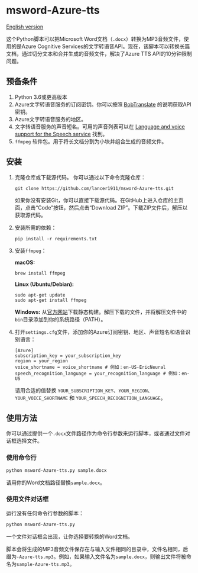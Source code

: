 # msword-Azure-tts

[English version](./README.md)

这个Python脚本可以把Microsoft Word文档（`.docx`）转换为MP3音频文件，使用的是Azure Cognitive Services的文字转语音API。现在，该脚本可以转换长篇文档，通过切分文本和合并生成的音频文件，解决了Azure TTS API的10分钟限制问题。

## 预备条件

1. Python 3.6或更高版本
2. Azure文字转语音服务的订阅密钥。你可以按照 [BobTranslate](https://bobtranslate.com/service/translate/microsoft.html#_2-%E6%B3%A8%E5%86%8C-azure) 的说明获取API密钥。
3. Azure文字转语音服务的地区。
4. 文字转语音服务的声音短名。可用的声音列表可以在 [Language and voice support for the Speech service](https://learn.microsoft.com/en-us/azure/cognitive-services/speech-service/language-support?tabs=tts#prebuilt-neural-voices) 找到。
5. `ffmpeg` 软件包。用于将长文档分割为小块并组合生成的音频文件。

## 安装

1. 克隆仓库或下载源代码。
   你可以通过以下命令克隆仓库：

   ```
   git clone https://github.com/lancer1911/msword-Azure-tts.git
   ```

   如果你没有安装Git，你可以直接下载源代码。在GitHub上进入仓库的主页面，点击“Code”按钮，然后点击“Download ZIP”。下载ZIP文件后，解压以获取源代码。

2. 安装所需的依赖：

   ```
   pip install -r requirements.txt
   ```

3. 安装`ffmpeg`：

   **macOS:**
   ```
   brew install ffmpeg
   ```

   **Linux (Ubuntu/Debian):**
   ```
   sudo apt-get update
   sudo apt-get install ffmpeg
   ```

   **Windows:**
   从[官方网站](https://ffmpeg.org/download.html#build-windows)下载静态构建。解压下载的文件，并将解压文件中的`bin`目录添加到你的系统路径（PATH）。

4. 打开`settings.cfg`文件，添加你的Azure订阅密钥、地区、声音短名和语音识别语言：

   ```
   [Azure]
   subscription_key = your_subscription_key
   region = your_region
   voice_shortname = voice_shortname # 例如：en-US-EricNeural
   speech_recognition_language = your_recognition_language # 例如：en-US
   ```

   请用合适的值替换 `YOUR_SUBSCRIPTION_KEY`、`YOUR_REGION`、`YOUR_VOICE_SHORTNAME` 和 `YOUR_SPEECH_RECOGNITION_LANGUAGE`。

## 使用方法

你可以通过提供一个`.docx`文件路径作为命令行参数来运行脚本，或者通过文件对话框选择文件。

### 使用命令行

```bash
python msword-Azure-tts.py sample.docx
```

请用你的Word文档路径替换`sample.docx`。

### 使用文件对话框

运行没有任何命令行参数的脚本：

```bash
python msword-Azure-tts.py
```

一个文件对话框会出现，让你选择要转换的Word文档。

脚本会将生成的MP3音频文件保存在与输入文件相同的目录中，文件名相同，后缀为`-Azure-tts.mp3`。例如，如果输入文件名为`sample.docx`，则输出文件将被命名为`sample-Azure-tts.mp3`。
